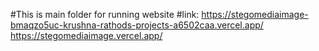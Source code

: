 #This is main folder for running website
#link:
https://stegomediaimage-bmaqzo5uc-krushna-rathods-projects-a6502caa.vercel.app/
https://stegomediaimage.vercel.app/
